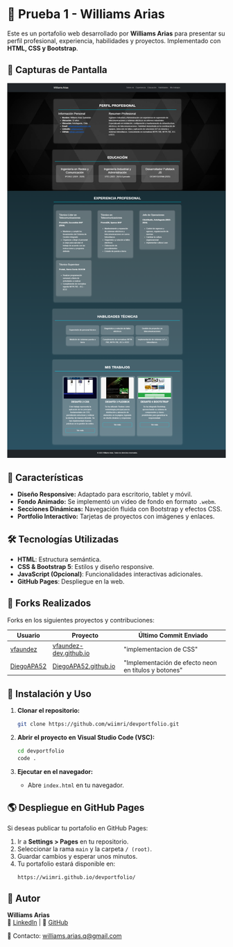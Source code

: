 # 📌 Prueba 1 - Williams Arias

Este es un portafolio web desarrollado por **Williams Arias** para presentar su perfil profesional, experiencia, habilidades y proyectos. Implementado con **HTML, CSS y Bootstrap**.

## 📸 Capturas de Pantalla

![Vista Previa del Portafolio](assets/img/preview.png)

## 🚀 Características

- **Diseño Responsive:** Adaptado para escritorio, tablet y móvil.
- **Fondo Animado:** Se implementó un video de fondo en formato `.webm`.
- **Secciones Dinámicas:** Navegación fluida con Bootstrap y efectos CSS.
- **Portfolio Interactivo:** Tarjetas de proyectos con imágenes y enlaces.

## 🛠️ Tecnologías Utilizadas

- **HTML**: Estructura semántica.
- **CSS & Bootstrap 5**: Estilos y diseño responsive.
- **JavaScript (Opcional)**: Funcionalidades interactivas adicionales.
- **GitHub Pages**: Despliegue en la web.

## 🔄 Forks Realizados

Forks en los siguientes proyectos y contribuciones:

| Usuario | Proyecto | Último Commit Enviado |
|---------|---------|----------------------|
| [vfaundez](https://github.com/vfaundez) | [vfaundez-dev.github.io](https://github.com/vfaundez/vfaundez-dev.github.io) | "implementacion de CSS" |
| [DiegoAPA52](https://github.com/DiegoAPA52) | [DiegoAPA52.github.io](https://github.com/DiegoAPA52/DiegoAPA52.github.io) | "Implementación de efecto neon en títulos y botones" |

## 👅 Instalación y Uso

1. **Clonar el repositorio:**
   ```bash
   git clone https://github.com/wiimri/devportfolio.git
   ```

2. **Abrir el proyecto en Visual Studio Code (VSC):**
   ```bash
   cd devportfolio
   code .
   ```

3. **Ejecutar en el navegador:**
   - Abre `index.html` en tu navegador.

## 🌎 Despliegue en GitHub Pages

Si deseas publicar tu portafolio en GitHub Pages:

1. Ir a **Settings > Pages** en tu repositorio.
2. Seleccionar la rama `main` y la carpeta `/ (root)`.
3. Guardar cambios y esperar unos minutos.
4. Tu portafolio estará disponible en:
   ```
   https://wiimri.github.io/devportfolio/
   ```

## 📝 Autor

**Williams Arias**  
📌 [LinkedIn](https://www.linkedin.com/in/williamsariasq) | 📂 [GitHub](https://github.com/wiimri)

📧 Contacto: [williams.arias.q@gmail.com](mailto:williams.arias.q@gmail.com)

